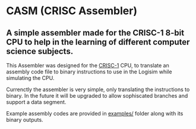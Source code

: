# CASM (CRISC Assembler)

## A simple assembler made for the CRISC-1 8-bit CPU to help in the learning of different computer science subjects.

This Assembler was designed for the [CRISC-1](https://github.com/boltragons/crisc_cpu/tree/main) CPU, to translate an assembly code file to binary instructions to use in the Logisim while simulating the CPU.

Currenctly the assembler is very simple, only translating the instructions to binary. In the future it will be upgraded to allow sophiscated branches and support a data segment.

Example assembly codes are provided in [examples/](https://github.com/boltragons/crisc_assembler/blob/main/examples) folder along with its binary outputs.
